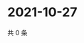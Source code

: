 # 2021-10-27

共 0 条

<!-- BEGIN WEIBO -->
<!-- 最后更新时间 Wed Oct 27 2021 02:09:53 GMT+0800 (China Standard Time) -->

<!-- END WEIBO -->
